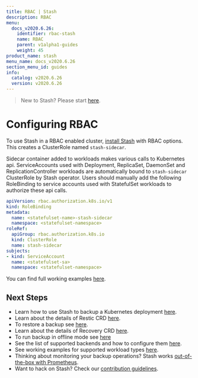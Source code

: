 ```yaml
---
title: RBAC | Stash
description: RBAC
menu:
  docs_v2020.6.26:
    identifier: rbac-stash
    name: RBAC
    parent: v1alpha1-guides
    weight: 45
product_name: stash
menu_name: docs_v2020.6.26
section_menu_id: guides
info:
  catalog: v2020.6.26
  version: v2020.6.26
---
```


> New to Stash? Please start [here](/docs/v2020.6.26/concepts/README).

# Configuring RBAC

To use Stash in a RBAC enabled cluster, [install Stash](/docs/v2020.6.26/setup/install) with RBAC options. This creates a ClusterRole named `stash-sidecar`.

Sidecar container added to workloads makes various calls to Kubernetes api. ServiceAccounts used with Deployment, ReplicaSet, DaemonSet and ReplicationController workloads are automatically bound to `stash-sidecar` ClusterRole by Stash operator. Users should manually add the following RoleBinding to service accounts used with StatefulSet workloads to authorize these api calls.

```yaml
apiVersion: rbac.authorization.k8s.io/v1
kind: RoleBinding
metadata:
  name: <statefulset-name>-stash-sidecar
  namespace: <statefulset-namespace>
roleRef:
  apiGroup: rbac.authorization.k8s.io
  kind: ClusterRole
  name: stash-sidecar
subjects:
- kind: ServiceAccount
  name: <statefulset-sa>
  namespace: <statefulset-namespace>
```

You can find full working examples [here](/docs/v2020.6.26/guides/v1alpha1/workloads).

## Next Steps

- Learn how to use Stash to backup a Kubernetes deployment [here](/docs/v2020.6.26/guides/v1alpha1/backup).
- Learn about the details of Restic CRD [here](/docs/v2020.6.26/concepts/crds/v1alpha1/restic).
- To restore a backup see [here](/docs/v2020.6.26/guides/v1alpha1/restore).
- Learn about the details of Recovery CRD [here](/docs/v2020.6.26/concepts/crds/v1alpha1/recovery).
- To run backup in offline mode see [here](/docs/v2020.6.26/guides/v1alpha1/offline_backup)
- See the list of supported backends and how to configure them [here](/docs/v2020.6.26/guides/v1alpha1/backends/overview).
- See working examples for supported workload types [here](/docs/v2020.6.26/guides/v1alpha1/workloads).
- Thinking about monitoring your backup operations? Stash works [out-of-the-box with Prometheus](/docs/v2020.6.26/guides/v1alpha1/monitoring/overview).
- Want to hack on Stash? Check our [contribution guidelines](/docs/v2020.6.26/CONTRIBUTING).
